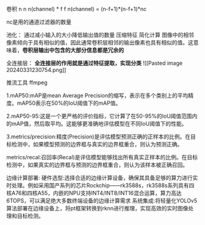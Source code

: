 卷积
  n n n(channel) * f f n(channel)
 = (n-f+1)*(n-f+1)*nc
 
 nc是用的通道过滤器的数量
 
 池化：
 通过减小输入的大小降低输出值的数量 压缩特征 简化计算
 图像中的相邻像素倾向于具有相似的值，因此通常卷积层相邻的输出像素也具有相似的值。这意味着，**卷积层输出中包含的大部分信息都是冗余的**

全连接层：
**全连接层的作用就是通过特征提取，实现分类**
![[Pasted image 20240331230754.png]]

推流工具 ffmpeg


1.mAP50:mAP是mean Average Precision的缩写，表示在多个类别上的平均精度。mAP50表示在50%的IoU阈值下的mAP值。

2.mAP50-95:这是一个更严格的评价指标，它计算了在50-95%的loU阈值范围内的mAP值，然后取平均。这能够更准确地评估模型在不同IoU阈值下的性能。

3.metrics/precision:精度(Precision)是评估模型预测正确的正样本的比例。在目标检测中，如果模型预测的边界框与真实的边界框重合，则认为预测正确。

metrics/recal:召回率(Recal)是评估模型能够找出所有真实正样本的比例。在目标检测中，如果真实的边界框与预测的边界框重合，则认为该样本被正确召回。



边缘计算部署:
硬件选型:选择合适的边缘计算设备，确保其具备足够的算力进行实时处理。例如采用国产系列的芯片Rockchip——rk3588s，rk3588s系列具有四核A76和四核A55，内嵌的NPU支持INT4/INT8/INT16混合运算，算力高达6TOPS，可以满足绝大多数终端设备的边缘计算需求
系统集成:将轻量化YOLOv5算法部署在边缘设备上，将pt框架转换到rknn进行推理，实现高效的实时图像处理和目标检测。